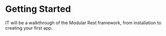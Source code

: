 # Getting Started
IT will be a walkthrough of the Modular Rest framework, from installation to creating your first app.